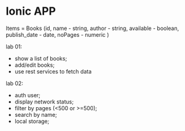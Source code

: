 # Ionic APP

Items = Books (id,
 name - string, 
 author - string, 
 available - boolean,
 publish_date - date,
 noPages - numeric )

 lab 01:
 - show a list of books;
 - add/edit books;
 - use rest services to fetch data

lab 02:
- auth user;
- display network status;
- filter by pages (<500 or >=500);
- search by name;
- local storage;
